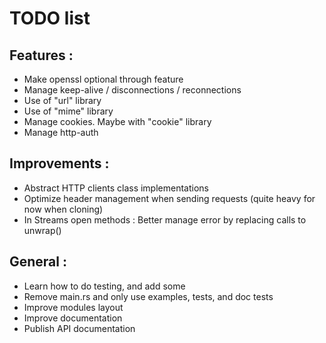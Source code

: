 # TODO list

## Features :
* Make openssl optional through feature
* Manage keep-alive / disconnections / reconnections
* Use of "url" library
* Use of "mime" library
* Manage cookies. Maybe with "cookie" library
* Manage http-auth

## Improvements :
* Abstract HTTP clients class implementations
* Optimize header management when sending requests (quite heavy for now when cloning)
* In Streams open methods : Better manage error by replacing calls to unwrap()

## General :
* Learn how to do testing, and add some
* Remove main.rs and only use examples, tests, and doc tests
* Improve modules layout
* Improve documentation
* Publish API documentation
